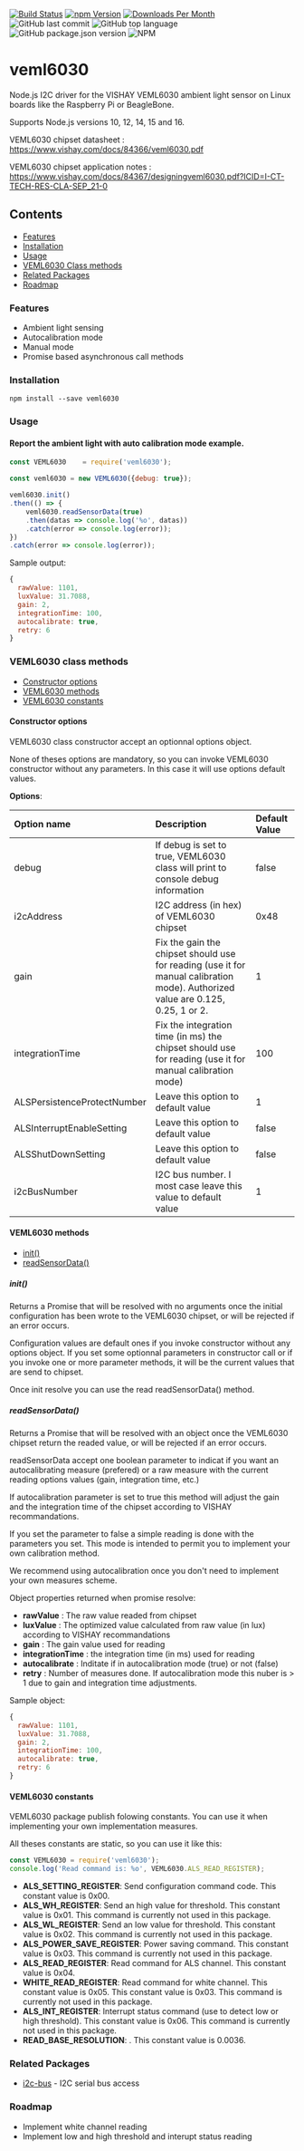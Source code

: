 [![Build Status](https://travis-ci.org/fivdi/veml6030.svg?branch=master)](https://travis-ci.org/fivdi/@cabinfo.eu/veml6030)
[![npm Version](http://img.shields.io/npm/v/veml6030.svg)](https://www.npmjs.com/package/@cabinfo.eu/veml6030)
[![Downloads Per Month](http://img.shields.io/npm/dm/veml6030.svg)](https://www.npmjs.com/package/@cabinfo.eu/veml6030)
![GitHub last commit](https://img.shields.io/github/last-commit/@cabinfo.eu/veml6030.svg)
![GitHub top language](https://img.shields.io/github/languages/top/@cabinfo.eu/veml6030.svg)
![GitHub package.json version](https://img.shields.io/github/package-json/v/@cabinfo.eu/veml6030.svg)
![NPM](https://img.shields.io/npm/l/@cabinfo.eu/veml6030.svg)

# veml6030

Node.js I2C driver for the VISHAY VEML6030 ambient light sensor on Linux boards like the Raspberry Pi or BeagleBone.

Supports Node.js versions 10, 12, 14, 15 and 16.

VEML6030 chipset datasheet : https://www.vishay.com/docs/84366/veml6030.pdf

VEML6030 chipset application notes : https://www.vishay.com/docs/84367/designingveml6030.pdf?ICID=I-CT-TECH-RES-CLA-SEP_21-0


## Contents

 * [Features](#features)
 * [Installation](#installation)
 * [Usage](#usage)
 * [VEML6030 Class methods](#veml6030-class-methods)
 * [Related Packages](#related-packages)
 * [Roadmap](#Roadmap)

### Features

 * Ambient light sensing
 * Autocalibration mode
 * Manual mode
 * Promise based asynchronous call methods

### Installation

```
npm install --save veml6030
```

### Usage

#### Report the ambient light with auto calibration mode example.
```js
const VEML6030    = require('veml6030');

const veml6030 = new VEML6030({debug: true});

veml6030.init()
.then(() => {
    veml6030.readSensorData(true)
    .then(datas => console.log('%o', datas))
    .catch(error => console.log(error));
})
.catch(error => console.log(error));
```

Sample output:
```js
{
  rawValue: 1101,
  luxValue: 31.7088,
  gain: 2,
  integrationTime: 100,
  autocalibrate: true,
  retry: 6
}
```

### VEML6030 class methods

- [Constructor options](#constructor-options)
- [VEML6030 methods](#veml6030-methods)
- [VEML6030 constants](#veml6030-constants)

#### Constructor options

VEML6030 class constructor accept an optionnal options object. 

None of theses options are mandatory, so you can invoke VEML6030 constructor without any parameters. In this case it will use options default values.

**Options**:

|Option name|Description|Default Value|
|:-----|:-----|:-----|
|debug|If debug is set to true, VEML6030 class will print to console debug information|false|
|i2cAddress|I2C address (in hex) of VEML6030 chipset|0x48|
|gain|Fix the gain the chipset should use for reading (use it for manual calibration mode). Authorized value are 0.125, 0.25, 1 or 2. |1|
|integrationTime|Fix the integration time (in ms) the chipset should use for reading (use it for manual calibration mode)|100|
|ALSPersistenceProtectNumber|Leave this option to default value|1|
|ALSInterruptEnableSetting|Leave this option to default value|false|
|ALSShutDownSetting|Leave this option to default value|false|
|i2cBusNumber|I2C bus number. I most case leave this value to default value|1|

#### VEML6030 methods

- [init()](#init)
- [readSensorData()](#readSensorData)


##### init()
Returns a Promise that will be resolved with no arguments once the initial configuration has been wrote to the VEML6030 chipset, or will be rejected if an error occurs.

Configuration values are default ones if you invoke constructor without any options object. If you set some optionnal parameters in constructor call or if you invoke one or more parameter methods, it will be the current values that are send to chipset.

Once init resolve you can use the read readSensorData() method.
##### readSensorData()
Returns a Promise that will be resolved with an object once the VEML6030 chipset return the readed value, or will be rejected if an error occurs.

readSensorData accept one boolean parameter to indicat if you want an autocalibrating measure (prefered) or a raw measure with the current reading options values (gain, integration time, etc.)

If autocalibration parameter is set to true this method will adjust the gain and the integration time of the chipset according to VISHAY recommandations. 

If you set the parameter to false a simple reading is done with the parameters you set. This mode is intended to permit you to implement your own calibration method. 

We recommend using autocalibration once you don't need to implement your own measures scheme.

Object properties returned when promise resolve: 

* **rawValue** : The raw value readed from chipset
* **luxValue** : The optimized value calculated from raw value (in lux) according to VISHAY recommandations
* **gain** : The gain value used for reading
* **integrationTime** : the integration time (in ms) used for reading
* **autocalibrate** : Inditate if in autocalibration mode (true) or not (false)
* **retry** : Number of measures done. If autocalibration mode this nuber is > 1 due to gain and integration time adjustments.

Sample object: 

```js
{
  rawValue: 1101,
  luxValue: 31.7088,
  gain: 2,
  integrationTime: 100,
  autocalibrate: true,
  retry: 6
}
```


#### VEML6030 constants

VEML6030 package publish folowing constants. You can use it when implementing your own implementation measures.

All theses constants are static, so you can use it like this:

```js
const VEML6030 = require('veml6030');
console.log('Read command is: %o', VEML6030.ALS_READ_REGISTER);
```

- **ALS_SETTING_REGISTER**: Send configuration command code. This constant value is 0x00.
- **ALS_WH_REGISTER**: Send an high value for threshold. This constant value is 0x01. This command is currently not used in this package.
- **ALS_WL_REGISTER**: Send an low value for threshold. This constant value is 0x02. This command is currently not used in this package.
- **ALS_POWER_SAVE_REGISTER**: Power saving command. This constant value is 0x03. This command is currently not used in this package.
- **ALS_READ_REGISTER**: Read command for ALS channel. This constant value is 0x04.
- **WHITE_READ_REGISTER**: Read command for white channel. This constant value is 0x05. This constant value is 0x03. This command is currently not used in this package.
- **ALS_INT_REGISTER**: Interrupt status command (use to detect low or high threshold). This constant value is 0x06. This command is currently not used in this package.
- **READ_BASE_RESOLUTION**: . This constant value is 0.0036.


### Related Packages

- [i2c-bus](https://github.com/fivdi/i2c-bus) - I2C serial bus access

### Roadmap

* Implement white channel reading
* Implement low and high threshold and interupt status reading
